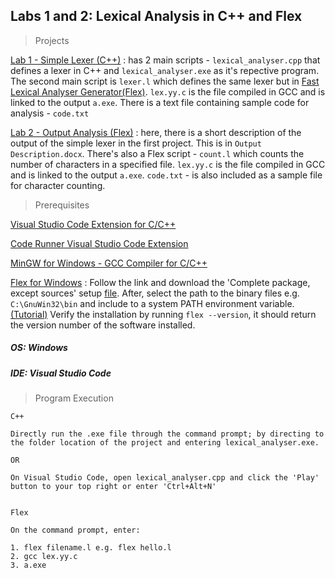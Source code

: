 ## Labs 1 and 2: Lexical Analysis in C++ and Flex

> Projects

[Lab 1 - Simple Lexer (C++)](https://github.com/AllanVikiru/98587_CCProjects/tree/lex/Simple%20Lexer) : has 2 main scripts - ```lexical_analyser.cpp``` that defines a lexer in C++ and ```lexical_analyser.exe``` as it's repective program. The second main script is ```lexer.l``` which defines the same lexer but in [Fast Lexical Analyser Generator(Flex)](https://en.wikipedia.org/wiki/Flex_(lexical_analyser_generator)). ```lex.yy.c``` is the file compiled in GCC and is linked to the output ```a.exe```. There is a text file containing sample code for analysis - ```code.txt``` 

[Lab 2 - Output Analysis (Flex)](https://github.com/AllanVikiru/98587_CCProjects/tree/lex/Output%20Analysis) : here, there is a short description of the output of the simple lexer in the first project. This is in ```Output Description.docx```. There's also a Flex script - ```count.l``` which counts the number of characters in a specified file. ```lex.yy.c``` is the file compiled in GCC and is linked to the output ```a.exe```. ```code.txt``` - is also included as a sample file for character counting. 


> Prerequisites

[Visual Studio Code Extension for C/C++](https://code.visualstudio.com/docs/languages/cpp)

[Code Runner Visual Studio Code Extension](https://marketplace.visualstudio.com/items?itemName=formulahendry.code-runner)

[MinGW for Windows - GCC Compiler for C/C++](https://www.youtube.com/watch?v=sXW2VLrQ3Bs)

[Flex for Windows](http://gnuwin32.sourceforge.net/packages/flex.htm) : Follow the link and download the 'Complete package, except sources' setup [file](http://gnuwin32.sourceforge.net/downlinks/flex.php). After, select the path to the binary files e.g. ```C:\GnuWin32\bin``` and include to a system PATH environment variable. [(Tutorial)](https://helpdeskgeek.com/windows-10/add-windows-path-environment-variable/) Verify the installation by running ```flex --version```, it should return the version number of the software installed.


##### OS: Windows
##### IDE: Visual Studio Code

> Program Execution

```
C++

Directly run the .exe file through the command prompt; by directing to the folder location of the project and entering lexical_analyser.exe.

OR 

On Visual Studio Code, open lexical_analyser.cpp and click the 'Play' button to your top right or enter 'Ctrl+Alt+N'
   
```

```
Flex

On the command prompt, enter:

1. flex filename.l e.g. flex hello.l
2. gcc lex.yy.c
3. a.exe 
            
```
